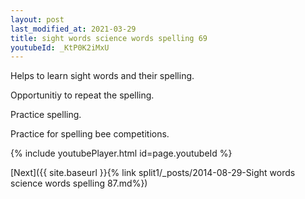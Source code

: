 ```yaml
---
layout: post
last_modified_at: 2021-03-29
title: sight words science words spelling 69
youtubeId: _KtP0K2iMxU
---
```

 
 
Helps to learn sight words and their spelling.

Opportunitiy to repeat the spelling. 

Practice spelling. 
 
Practice for spelling bee competitions. 
 
{% include youtubePlayer.html id=page.youtubeId %}
 
 

[Next]({{ site.baseurl }}{% link  split1/_posts/2014-08-29-Sight words science words spelling 87.md%})
 
